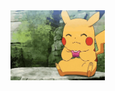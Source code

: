 <a href="https://www.promtotears.github.io">
<img align="center" height="30%" width="30%" src="pikachu-pokemon.gif">
</a>

